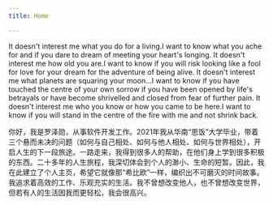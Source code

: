 ```yaml
---
title: Home

---
```

It doesn't interest me what you do for a living.I want to know what you ache for and if you dare to dream of meeting your heart's longing.
It doesn't interest me how old you are.I want to know if you will risk looking like a fool for love for your dream for the adventure of being alive.
It doesn't interest me what planets are squaring your moon...I want to know if you have touched the centre of your own sorrow if you have been opened by life's betrayals or have become shrivelled and closed from fear of further pain.
It doesn't interest me who you know or how you came to be here.I want to know if you will stand in the centre of the fire with me and not shrink back.  

你好，我是罗泽勋，从事软件开发工作。2021年我从华南“思饭”大学毕业，带着三个悬而未决的问题（如何与自己相处、如何与他人相处、如何与世界相处），开启人生的下一段旅途。一路走来，我得到很多人的帮助，在他们身上学到很多积极的东西。二十多年的人生旅程，我深切体会到个人的渺小、生命的短暂。因此，我在此建立了个人主页，希望它就像那“希比欧”一样，编织出不可磨灭的时间故事。我追求着高效的工作、乐观充实的生活。我不曾想改变他人，也不曾想改变世界，但若有人的生活因我而更轻松，我会很高兴。
